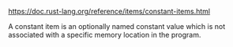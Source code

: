 https://doc.rust-lang.org/reference/items/constant-items.html

A constant item is an optionally named constant value which is not associated with a specific memory location in the program.